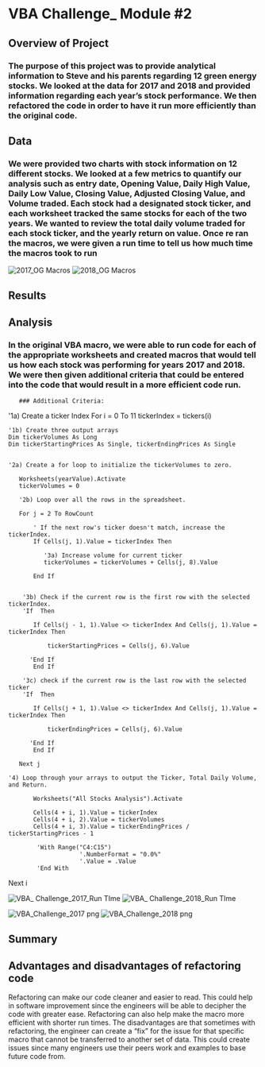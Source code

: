 # VBA Challenge_ Module #2

## Overview of Project
### The purpose of this project was to provide analytical information to Steve and his parents regarding 12 green energy stocks. We looked at the data for 2017 and 2018 and provided information regarding each year’s stock performance. We then refactored the code in order to have it run more efficiently than the original code.

## Data 

### We were provided two charts with stock information on 12 different stocks. We looked at a few metrics to quantify our analysis such as entry date, Opening Value, Daily High Value, Daily Low Value, Closing Value, Adjusted Closing Value, and Volume traded. Each stock had a designated stock ticker, and each worksheet tracked the same stocks for each of the two years. We wanted to review the total daily volume traded for each stock ticker, and the yearly return on value. Once re ran the macros, we were given a run time to tell us how much time the macros took to run

![2017_OG Macros](https://user-images.githubusercontent.com/97082773/150021119-9e79c49e-1041-4b4b-83d8-f0b65a8e9287.png)
![2018_OG Macros](https://user-images.githubusercontent.com/97082773/150021149-d42c0b55-f9a3-4c1d-80d1-ee9cb7a1335e.png)


## Results

## Analysis

### In the original VBA macro, we were able to run code for each of the appropriate worksheets and created macros that would tell us how each stock was performing for years 2017 and 2018. We were then given additional criteria that could be entered into the code that would result in a more efficient code run.
       
       ### Additional Criteria:

  '1a) Create a ticker Index
   For i = 0 To 11
       tickerIndex = tickers(i)
       
       
    '1b) Create three output arrays
    Dim tickerVolumes As Long
    Dim tickerStartingPrices As Single, tickerEndingPrices As Single
       
       
    '2a) Create a for loop to initialize the tickerVolumes to zero.
    
       Worksheets(yearValue).Activate
       tickerVolumes = 0
       
       '2b) Loop over all the rows in the spreadsheet.
       
       For j = 2 To RowCount
              
           ' If the next row's ticker doesn't match, increase the tickerIndex.
           If Cells(j, 1).Value = tickerIndex Then
           
              '3a) Increase volume for current ticker
              tickerVolumes = tickerVolumes + Cells(j, 8).Value
        
           End If
           
           
        '3b) Check if the current row is the first row with the selected tickerIndex.
        'If  Then
           
           If Cells(j - 1, 1).Value <> tickerIndex And Cells(j, 1).Value = tickerIndex Then

               tickerStartingPrices = Cells(j, 6).Value
               
          'End If
           End If

        '3c) check if the current row is the last row with the selected ticker
        'If  Then
           
           If Cells(j + 1, 1).Value <> tickerIndex And Cells(j, 1).Value = tickerIndex Then

               tickerEndingPrices = Cells(j, 6).Value
               
          'End If
           End If
           
       Next j
       
    '4) Loop through your arrays to output the Ticker, Total Daily Volume, and Return.

           Worksheets("All Stocks Analysis").Activate
           
           Cells(4 + i, 1).Value = tickerIndex
           Cells(4 + i, 2).Value = tickerVolumes
           Cells(4 + i, 3).Value = tickerEndingPrices / tickerStartingPrices - 1
    
            'With Range("C4:C15")
                        '.NumberFormat = "0.0%"
                        '.Value = .Value
            'End With
            

   Next i

![VBA_ Challenge_2017_Run TIme](https://user-images.githubusercontent.com/97082773/150021924-40ffdd79-b14c-49f0-8e83-f53b06cd636a.png)
![VBA_ Challenge_2018_Run TIme](https://user-images.githubusercontent.com/97082773/150021940-6bc08991-073c-4f90-9371-482ac75f2298.png)

![VBA_Challenge_2017 png](https://user-images.githubusercontent.com/97082773/150021979-2f747630-90a7-48ba-ac1b-59ca31d03cdc.png)
![VBA_Challenge_2018 png](https://user-images.githubusercontent.com/97082773/150021993-c0839138-e012-4703-b87b-3b4f48cd7350.png)


## Summary
	
## Advantages and disadvantages of refactoring code

Refactoring can make our code cleaner and easier to read. This could help in software improvement since the engineers will be able to decipher the code with greater ease. Refactoring can also help make the macro more efficient with shorter run times.
        The disadvantages are that sometimes with refactoring, the engineer can create a “fix” for the issue for that specific macro that cannot be transferred to another set of data. This could create issues since many engineers use their peers work and examples to base future code from. 
